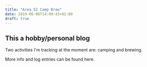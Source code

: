 ```yaml
---
title: "Area 52 Camp Brew"
date: 2019-06-06T14:09:43+02:00
draft: true
---
```


## This a hobby/personal blog

Two activities I'm tracking at the moment are: camping and brewing.

More info and log entries can be found here.
